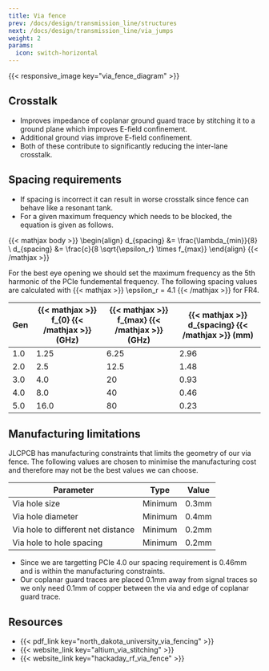 ```yaml
---
title: Via fence
prev: /docs/design/transmission_line/structures
next: /docs/design/transmission_line/via_jumps
weight: 2
params:
  icon: switch-horizontal
---
```


{{< responsive_image key="via_fence_diagram" >}}

## Crosstalk
- Improves impedance of coplanar ground guard trace by stitching it to a ground plane which improves E-field confinement.
- Additional ground vias improve E-field confinement.
- Both of these contribute to significantly reducing the inter-lane crosstalk.

## Spacing requirements
- If spacing is incorrect it can result in worse crosstalk since fence can behave like a resonant tank.
- For a given maximum frequency which needs to be blocked, the equation is given as follows.


{{< mathjax body >}}
\begin{align}
d_{spacing} &= \frac{\lambda_{min}}{8} \\
d_{spacing} &= \frac{c}{8 \sqrt{\epsilon_r} \times f_{max}}
\end{align}
{{< /mathjax >}}

For the best eye opening we should set the maximum frequency as the 5th harmonic of the PCIe fundemental frequency. The following spacing values are calculated with {{< mathjax >}} \epsilon_r = 4.1 {{< /mathjax >}} for FR4.

| Gen | {{< mathjax >}} f_{0} {{< /mathjax >}} (GHz) | {{< mathjax >}} f_{max} {{< /mathjax >}} (GHz) | {{< mathjax >}} d_{spacing} {{< /mathjax >}} (mm) |
| --- | --- | --- | --- |
| 1.0 | 1.25 | 6.25 | 2.96 |
| 2.0 | 2.5 | 12.5 | 1.48 |
| 3.0 | 4.0 | 20 | 0.93 |
| 4.0 | 8.0 | 40 | 0.46 |
| 5.0 | 16.0 | 80 | 0.23 |

## Manufacturing limitations
JLCPCB has manufacturing constraints that limits the geometry of our via fence. The following values are chosen to minimise the manufacturing cost and therefore may not be the best values we can choose.

| Parameter | Type | Value |
| --- | --- | --- |
| Via hole size | Minimum | 0.3mm |
| Via hole diameter | Minimum | 0.4mm |
| Via hole to different net distance | Minimum | 0.2mm |
| Via hole to hole spacing | Minimum | 0.2mm |

- Since we are targetting PCIe 4.0 our spacing requirement is 0.46mm and is within the manufacturing constraints.
- Our coplanar guard traces are placed 0.1mm away from signal traces so we only need 0.1mm of copper between the via and edge of coplanar guard trace.

## Resources
- {{< pdf_link key="north_dakota_university_via_fencing" >}}
- {{< website_link key="altium_via_stitching" >}}
- {{< website_link key="hackaday_rf_via_fence" >}}
